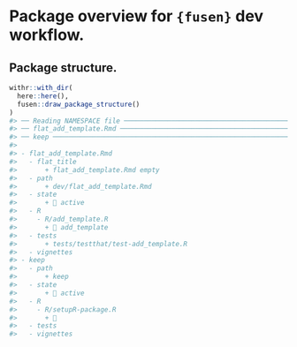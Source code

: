 
<!-- Generated from 1-dev-readme.Rmd. Please edit that file -->

# Package overview for `{fusen}` dev workflow.

## Package structure.

``` r
withr::with_dir(
  here::here(),
  fusen::draw_package_structure()
)
#> ── Reading NAMESPACE file ──────────────────────────────────────────────────────
#> ── flat_add_template.Rmd ───────────────────────────────────────────────────────
#> ── keep ────────────────────────────────────────────────────────────────────────
#> 
#> - flat_add_template.Rmd
#>   - flat_title
#>       + flat_add_template.Rmd empty
#>   - path
#>       + dev/flat_add_template.Rmd
#>   - state
#>       + 🍏 active
#>   - R
#>     - R/add_template.R
#>       + 👀 add_template
#>   - tests
#>       + tests/testthat/test-add_template.R
#>   - vignettes
#> - keep
#>   - path
#>       + keep
#>   - state
#>       + 🍏 active
#>   - R
#>     - R/setupR-package.R
#>       + 🙈 
#>   - tests
#>   - vignettes
```
